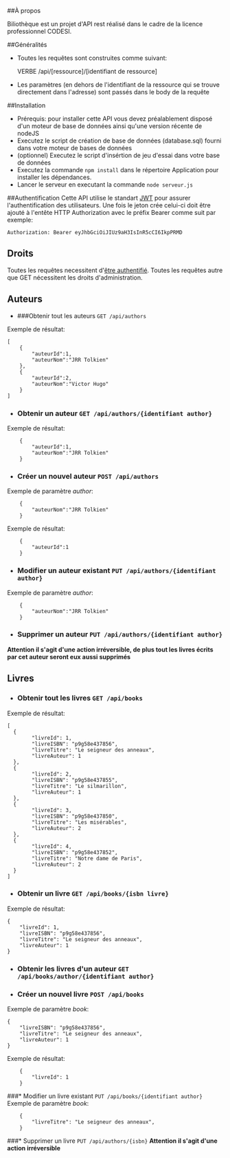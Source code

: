 ##À propos

Biliothèque est un projet d'API rest réalisé dans le cadre de la licence professionnel CODESI.

##Généralités
* Toutes les requêtes sont construites comme suivant:

	VERBE /api/[ressource]/[identifiant de ressource]

* Les paramètres (en dehors de l'identifiant de la ressource qui se trouve directement dans l'adresse) sont passés dans le body de la requête

##Installation
* Prérequis: pour installer cette API vous devez préalablement disposé d'un moteur de base de données ainsi qu'une version récente de nodeJS
* Executez le script de création de base de données (database.sql) fourni dans votre moteur de bases de données
* (optionnel) Executez le script d'insértion de jeu d'essai dans votre base de données
* Executez la commande `npm install` dans le répertoire Application pour installer les dépendances.
* Lancer le serveur en executant la commande `node serveur.js`

##Authentification
Cette API utilise le standart [JWT](https://jwt.io/introduction/) pour assurer l'authentification des utilisateurs.
Une fois le jeton crée celui-ci doit être ajouté à l'entête HTTP Authorization avec le préfix Bearer comme suit par exemple:

	Authorization: Bearer eyJhbGciOiJIUz9aH3IsInR5cCI6IkpPRMD

## Droits
Toutes les requêtes necessitent d'[être authentifié](auth.md). Toutes les requêtes autre que GET nécessitent les droits d'administration.

## Auteurs
* ###Obtenir tout les auteurs `GET /api/authors`

Exemple de résultat:

	[
		{
			"auteurId":1,
			"auteurNom":"JRR Tolkien"
		},
		{
			"auteurId":2,
			"auteurNom":"Victor Hugo"
		}
	]

* ### Obtenir un auteur `GET /api/authors/{identifiant author}`
Exemple de résultat:

		{
			"auteurId":1,
			"auteurNom":"JRR Tolkien"
		}

* ### Créer un nouvel auteur `POST /api/authors`
Exemple de paramètre *author*:

		{
			"auteurNom":"JRR Tolkien"
		}

Exemple de résultat:

		{
			"auteurId":1
		}

* ### Modifier un auteur existant `PUT /api/authors/{identifiant author}`
Exemple de paramètre *author*:

		{
			"auteurNom":"JRR Tolkien"
		}

* ### Supprimer un auteur `PUT /api/authors/{identifiant author}`
**Attention il s'agit d'une action irréversible, de plus tout les livres écrits par cet auteur seront eux aussi supprimés**


## Livres
* ### Obtenir tout les livres `GET /api/books`

Exemple de résultat:

	[
	  {
		    "livreId": 1,
		    "livreISBN": "p9g58e437856",
		    "livreTitre": "Le seigneur des anneaux",
		    "livreAuteur": 1
	  },
	  {
		    "livreId": 2,
		    "livreISBN": "p9g58e437855",
		    "livreTitre": "Le silmarillon",
		    "livreAuteur": 1
	  },
	  {
		    "livreId": 3,
		    "livreISBN": "p9g58e437850",
		    "livreTitre": "Les misérables",
		    "livreAuteur": 2
	  },
	  {
		    "livreId": 4,
		    "livreISBN": "p9g58e437852",
		    "livreTitre": "Notre dame de Paris",
		    "livreAuteur": 2
	  }
	]

* ### Obtenir un livre `GET /api/books/{isbn livre}`

Exemple de résultat:

	{
		"livreId": 1,
		"livreISBN": "p9g58e437856",
		"livreTitre": "Le seigneur des anneaux",
		"livreAuteur": 1
	}

* ### Obtenir les livres d'un auteur `GET /api/books/author/{identifiant author}`
* ### Créer un nouvel livre `POST /api/books`

Exemple de paramètre *book*:

	{
		"livreISBN": "p9g58e437856",
		"livreTitre": "Le seigneur des anneaux",
		"livreAuteur": 1
	}

Exemple de résultat:

		{
			"livreId": 1
		}

###* Modifier un livre existant `PUT /api/books/{identifiant author}`
Exemple de paramètre *book*:

		{
			"livreTitre": "Le seigneur des anneaux",
		}

###* Supprimer un livre `PUT /api/authors/{isbn}`
**Attention il s'agit d'une action irréversible**